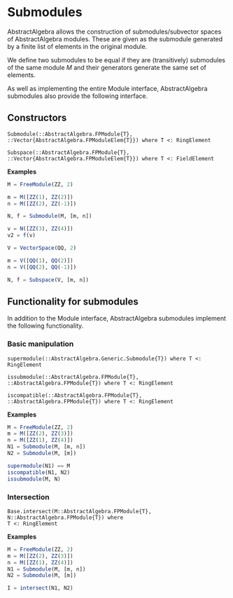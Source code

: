 # Submodules

AbstractAlgebra allows the construction of submodules/subvector spaces of
AbstractAlgebra modules. These are given as the submodule generated by a
finite list of elements in the original module.

We define two submodules to be equal if they are (transitively) submodules
of the same module $M$ and their generators generate the same set of elements.

As well as implementing the entire Module interface, AbstractAlgebra
submodules also provide the following interface.

## Constructors

```@docs
Submodule(::AbstractAlgebra.FPModule{T}, ::Vector{AbstractAlgebra.FPModuleElem{T}}) where T <: RingElement
```

```@docs
Subspace(::AbstractAlgebra.FPModule{T}, ::Vector{AbstractAlgebra.FPModuleElem{T}}) where T <: FieldElement
```

**Examples**

```julia
M = FreeModule(ZZ, 2)

m = M([ZZ(1), ZZ(2)])
n = M([ZZ(2), ZZ(-1)])

N, f = Submodule(M, [m, n])

v = N([ZZ(3), ZZ(4)])
v2 = f(v)

V = VectorSpace(QQ, 2)

m = V([QQ(1), QQ(2)])
n = V([QQ(2), QQ(-1)])

N, f = Subspace(V, [m, n])
```

## Functionality for submodules

In addition to the Module interface, AbstractAlgebra submodules implement the
following functionality.

### Basic manipulation

```@docs
supermodule(::AbstractAlgebra.Generic.Submodule{T}) where T <: RingElement
```

```@docs
issubmodule(::AbstractAlgebra.FPModule{T}, ::AbstractAlgebra.FPModule{T}) where T <: RingElement
```

```@docs
iscompatible(::AbstractAlgebra.FPModule{T}, ::AbstractAlgebra.FPModule{T}) where T <: RingElement
```

**Examples**

```julia
M = FreeModule(ZZ, 2)
m = M([ZZ(2), ZZ(3)])
n = M([ZZ(1), ZZ(4)])
N1 = Submodule(M, [m, n])
N2 = Submodule(M, [m])

supermodule(N1) == M
iscompatible(N1, N2)
issubmodule(M, N)
```

### Intersection

```@docs
Base.intersect(M::AbstractAlgebra.FPModule{T}, N::AbstractAlgebra.FPModule{T}) where
T <: RingElement
```

**Examples**

```julia
M = FreeModule(ZZ, 2)
m = M([ZZ(2), ZZ(3)])
n = M([ZZ(1), ZZ(4)])
N1 = Submodule(M, [m, n])
N2 = Submodule(M, [m])

I = intersect(N1, N2)
```


